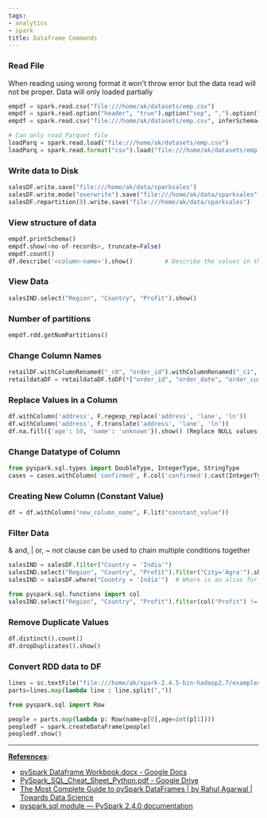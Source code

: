```yaml
---
tags:
- analytics
- spark
title: Dataframe Commands
---
```


### Read File

When reading using wrong format it won't throw error but the data read will not be proper. Data will only loaded partially

````python
empdf = spark.read.csv("file:///home/ak/datasets/emp.csv")
empdf = spark.read.option("header", "true").option("sep", ",").option("inferSchema", "true").csv("file:///home/ak/datasets/emp.csv")
empdf = spark.read.csv("file:///home/ak/datasets/emp.csv", inferSchema=True, sep=True, header=True)

# Can only read Parquet file
loadParq = spark.read.load("file:///home/ak/datasets/emp.csv") 
loadParq = spark.read.format("csv").load("file:///home/ak/datasets/emp.csv")
````

### Write data to Disk

````python
salesDF.write.save("file:///home/ak/data/sparksales")
salesDF.write.mode("overwrite").save("file:///home/ak/data/sparksales") 	# Replace exiting file
salesDF.repartition(8).write.save("file:///home/ak/data/sparksales")
````

### View structure of data

````python
empdf.printSchema()
empdf.show(<no-of-records>, truncate=False)
empdf.count()
df.describe('<column-name>').show() 		# Describe the values in the column
````

### View Data

````python
salesIND.select("Region", "Country", "Profit").show()
````

### Number of partitions

````python
empdf.rdd.getNumPartitions()
````

### Change Column Names

````python
retailDF.withColumnRenamed("_c0", "order_id").withColumnRenamed("_c1", "order_date")
retaildataDF = retaildataDF.toDF(*["order_id", "order_date", "order_customer_id", "order_status"])
````

### Replace Values in a Column

````python
df.withColumn('address', F.regexp_replace('address', 'lane', 'ln'))
df.withColumn('address', F.translate('address', 'lane', 'ln'))
df.na.fill({'age': 50, 'name': 'unknown'}).show() (Replace NULL values)
````

### Change Datatype of Column

````python
from pyspark.sql.types import DoubleType, IntegerType, StringType
cases = cases.withColumn('confirmed', F.col('confirmed').cast(IntegerType()))
````

### Creating New Column (Constant Value)

````python
df = df.withColumn("new_column_name", F.lit("constant_value"))
````

### Filter Data

& and, | or, ~ not clause can be used to chain multiple conditions together

````python
salesIND = salesDF.filter("Country = 'India'")
salesIND.select("Region", "Country", "Profit").filter("City='Agra'").show()
salesIND = salesDF.where("Country = 'India'")  # Where is an alias for filter

from pyspark.sql.functions import col
salesIND.select("Region", "Country", "Profit").filter(col("Profit") != '0').show()
````

### Remove Duplicate Values

````python
df.distinct().count()
df.dropDuplicates().show()
````

### Convert RDD data to DF

````python
lines = sc.textFile("file:///home/ak/spark-2.4.5-bin-hadoop2.7/examples/src/main/resources/people.txt")
parts=lines.map(lambda line : line.split(","))

from pyspark.sql import Row

people = parts.map(lambda p: Row(name=p[0],age=int(p[1])))
peopledf = spark.createDataFrame(people)
peopledf.show()
````

---

**<u>References</u>**:

* [pySpark Dataframe Workbook.docx - Google Docs](https://docs.google.com/document/d/1384aBJjep9oVJHo3iddBvohM1oaOckDhGlgYvuhLJUs/edit)
* [PySpark_SQL_Cheat_Sheet_Python.pdf - Google Drive](https://drive.google.com/file/d/1xK_s3EHhNOjHLsQKaJyA7dVfFJHr1XqE/view)
* [The Most Complete Guide to pySpark DataFrames | by Rahul Agarwal | Towards Data Science](https://towardsdatascience.com/the-most-complete-guide-to-pyspark-dataframes-2702c343b2e8)
* [pyspark.sql module — PySpark 2.4.0 documentation](https://spark.apache.org/docs/2.4.0/api/python/pyspark.sql.html)